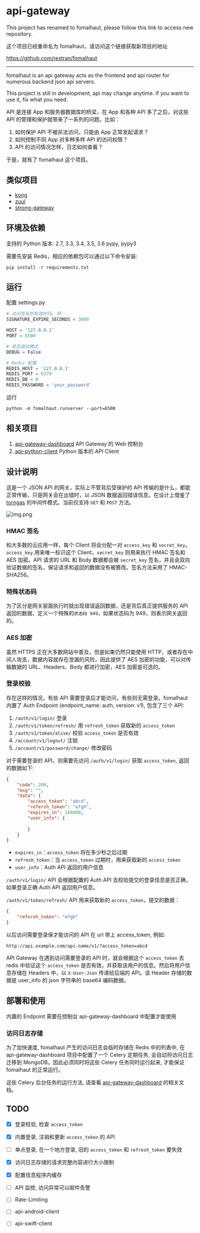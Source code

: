 # api-gateway

This project has renamed to fomalhaut, please follow this link to access new repository.

这个项目已经重命名为 fomalhaut，请访问这个链接获取新项目的地址

https://github.com/restran/fomalhaut

------


fomalhaut is an api gateway acts as the frontend and api router for numerous backend json api servers.

This project is still in development, api may change anytime. If you want to use it, fix what you need.

API 是连接 App 和服务器数据库的桥梁，在 App 和各种 API 多了之后，对这些 API 的管理和保护就带来了一系列的问题。比如：

1. 如何保护 API 不被非法访问，只能由 App 正常发起请求？
2. 如何控制不同 App 对多种多样 API 的访问权限？
3. API 的访问情况怎样，日志如何查看？

于是，就有了 fomalhaut 这个项目。

## 类似项目

- [kong](https://getkong.org/)
- [zuul](https://github.com/Netflix/zuul)
- [strong-gateway](https://github.com/strongloop/strong-gateway)

## 环境及依赖

支持的 Python 版本: 2.7, 3.3, 3.4, 3.5, 3.6 pypy, pypy3

需要先安装 Redis，相应的依赖包可以通过以下命令安装:

    pip install -r requirements.txt


## 运行

配置 settings.py 

```py
# 访问签名的有效时间, 秒
SIGNATURE_EXPIRE_SECONDS = 3600

HOST = '127.0.0.1'
PORT = 6500

# 是否调试模式
DEBUG = False

# Redis 配置
REDIS_HOST = '127.0.0.1'
REDIS_PORT = 6379
REDIS_DB = 0
REDIS_PASSWORD = 'your_password'
```

运行

    python -m fomalhaut.runserver --port=6500

## 相关项目

1. [api-gateway-dashboard](https://github.com/restran/api-gateway-dashboard) API Gateway 的 Web 控制台
2. [api-python-client](https://github.com/restran/api-python-client) Python 版本的 API Client


## 设计说明

这是一个 JSON API 的网关，实际上不管背后受保护的 API 传输的是什么，都能正常传输，只是网关会在出错时，以 JSON 数据返回错误信息。在设计上借鉴了 [torngas](https://github.com/mqingyn/torngas) 的中间件模式。当前仅支持 `GET` 和 `POST` 方法。

![img.png](https://raw.githubusercontent.com/restran/fomalhaut/master/doc/design.png "")

### HMAC 签名

和大多数的云应用一样，每个 Client 将会分配一对 `access_key` 和 `secret_key`。`access_key` 用来唯一标识这个 Client，`secret_key` 则用来执行 HMAC 签名和 AES 加密。API 请求的 URL 和 Body 数据都会被 `secret_key` 签名，并且会双向验证数据的签名，保证请求和返回的数据没有被篡改。签名方法采用了 HMAC-SHA256。

### 特殊状态码

为了区分是网关层面执行时就出现错误返回数据，还是背后真正提供服务的 API 返回的数据，定义一个特殊的`状态码 949`，如果状态码为 949，则表示网关返回的。

### AES 加密

虽然 HTTPS 正在大多数网站中普及，但是如果仍然只能使用 HTTP，或者存在中间人攻击，数据内容就存在泄漏的风险，因此提供了 AES 加密的功能，可以对传输数据的 URL、Headers、Body 都进行加密，AES 加密是可选的。

### 登录校验

存在这样的情况，有些 API 需要登录后才能访问，有些则无需登录。fomalhaut 内置了 Auth Endpoint (endpoint_name: auth, version: v1), 包含了三个 API:

1. `/auth/v1/login/` 登录
2. `/auth/v1/token/refresh/` 用 `refresh_token` 获取新的 `access_token`
3. `/auth/v1/token/alive/` 校验 `access_token` 是否有效
4. `/account/v1/logout/` 注销
5. `/account/v1/password/change/` 修改密码

对于需要登录的 API，则需要先访问 `/auth/v1/login/` 获取 `access_token`, 返回的数据如下:

```json
{
    "code": 200,
    "msg": "",
    "data": {
        "access_token": "abcd",
        "refersh_token": "efgh",
        "expires_in": 168000,
        "user_info": {
        
        }
    }
}
```

- `expires_in`：`access_token` 将在多少秒之后过期
- `refresh_token`：当 `access_token` 过期时，用来获取新的 `access_token`
- `user_info`：Auth API 返回的用户信息

`/auth/v1/login/` API 会根据配置的 Auth API 去校验提交的登录信息是否正确，如果登录正确 Auth API 返回用户信息。

`/auth/v1/token/refresh/` API 用来获取新的 `access_token`，提交的数据：

```json
{
    "refersh_token": "efgh"
}
```

以后访问需要登录保才能访问的 API 在 url 带上 access_token, 例如:

    http://api.example.com/api-name/v1/?access_token=abcd

API Gateway 在遇到访问需要登录的 API 时，就会根据这个 `access_token` 去 redis 中验证这个 `access_token` 是否有效，并获取该用户的信息。然后将用户信息存储在 Headers 中，以 `X-User-Json` 传递给后端的 API。该 Header 存储的数据是 user_info 的 json 字符串的 base64 编码数据。

## 部署和使用

内置的 Endpoint 需要在控制台 api-gateway-dashboard 中配置才能使用

### 访问日志存储

为了加快速度, fomalhaut 产生的访问日志会临时存储在 Redis 中的列表中, 在 api-gateway-dashboard 项目中配置了一个 Celery 定期任务, 会自动将访问日志迁移到 MongoDB。因此必须同时将这些 Celery 任务同时运行起来, 才能保证 fomalhaut 的正常运行。

这些 Celery 后台任务的运行方法, 请查看 [api-gateway-dashboard](https://github.com/restran/api-gateway-dashboard) 的相关文档。

## TODO

- [x] 登录校验, 检查 `access_token`
- [x] 内置登录, 注销和更新 `access_token` 的 API
- [ ] 单点登录, 在一个地方登录, 旧的 `access_token` 和 `refresh_token` 要失效
- [x] 访问日志存储的请求完整内容进行大小限制
- [x] 配置信息程序内缓存
- [ ] API 监控, 访问异常可以邮件告警
- [ ] Rate-Limiting
- [ ] api-android-client
- [ ] api-swift-client

